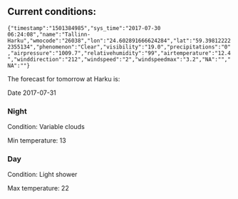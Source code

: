 ## Current conditions: 
 ``` {"timestamp":"1501384985","sys_time":"2017-07-30 06:24:08","name":"Tallinn-Harku","wmocode":"26038","lon":"24.602891666624284","lat":"59.398122222355134","phenomenon":"Clear","visibility":"19.0","precipitations":"0","airpressure":"1009.7","relativehumidity":"99","airtemperature":"12.4","winddirection":"212","windspeed":"2","windspeedmax":"3.2","NA":"","NA":""} ```

 The forecast for tomorrow at Harku is: 

Date 2017-07-31 

### Night 

Condition: Variable clouds 

Min temperature: 13 

### Day 

Condition: Light shower 

Max temperature: 22 

